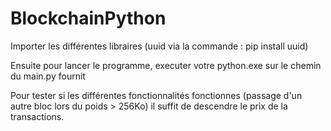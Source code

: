 # BlockchainPython

Importer les différentes libraires (uuid via la commande : pip install uuid)

Ensuite pour lancer le programme, executer votre python.exe sur le chemin du main.py fournit 

Pour tester si les différentes fonctionnalités fonctionnes (passage d'un autre bloc lors du poids > 256Ko)
il suffit de descendre le prix de la transactions.







